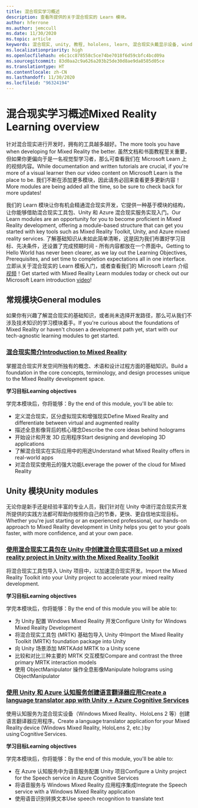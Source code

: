 ```yaml
---
title: 混合现实学习概述
description: 查看所提供的关于混合现实的 Learn 模块。
author: hferrone
ms.author: jemccull
ms.date: 11/30/2020
ms.topic: article
keywords: 混合现实, unity, 教程, hololens, learn, 混合现实头戴显示设备, windows 混合现实头戴显示设备, 虚拟现实头戴显示设备, 什么是虚拟现实, 什么是增强现实, MRTK, 混合现实工具包, 语言翻译, Azure, Azure 认知服务
ms.localizationpriority: high
ms.openlocfilehash: e6c1cc878558c5ce74be7018f6d59cbfc4bcd09a
ms.sourcegitcommit: 83d0aa2c9a626a203b25de30d8ae9da8585d05ce
ms.translationtype: HT
ms.contentlocale: zh-CN
ms.lasthandoff: 11/30/2020
ms.locfileid: "96324194"
---
```

# <a name="mixed-reality-learning-overview"></a><span data-ttu-id="d03a8-104">混合现实学习概述</span><span class="sxs-lookup"><span data-stu-id="d03a8-104">Mixed Reality Learning overview</span></span>

<span data-ttu-id="d03a8-105">针对混合现实进行开发时，拥有的工具越多越好。</span><span class="sxs-lookup"><span data-stu-id="d03a8-105">The more tools you have when developing for Mixed Reality the better.</span></span> <span data-ttu-id="d03a8-106">虽然文档和书面教程至关重要，但如果你更偏向于是一名视觉型学习者，那么可查看我们在 Microsoft Learn 上的视频内容。</span><span class="sxs-lookup"><span data-stu-id="d03a8-106">While documentation and written tutorials are crucial, if you're more of a visual learner then our video content on Microsoft Learn is the place to be.</span></span> <span data-ttu-id="d03a8-107">我们不断在添加更多模块，因此请务必回来查看更多更新内容！</span><span class="sxs-lookup"><span data-stu-id="d03a8-107">More modules are being added all the time, so be sure to check back for more updates!</span></span>

<span data-ttu-id="d03a8-108">我们的 Learn 模块让你有机会精通混合现实开发，它提供一种基于模块的结构，让你能够借助混合现实工具包、Unity 和 Azure 混合现实服务实现入门。</span><span class="sxs-lookup"><span data-stu-id="d03a8-108">Our Learn modules are an opportunity for you to become proficient in Mixed Reality development, offering a module-based structure that can get you started with key tools such as Mixed Reality Toolkit, Unity, and Azure mixed reality services.</span></span> <span data-ttu-id="d03a8-109">了解基础知识从未如此简单清晰，这是因为我们布置好学习目标、先决条件，还设置了完成预期时间 - 所有内容都放在一个界面中。</span><span class="sxs-lookup"><span data-stu-id="d03a8-109">Getting to Hello World has never been clearer, as we lay out the Learning Objectives, Prerequisites, and set time to completion expectations all in one interface.</span></span> <span data-ttu-id="d03a8-110">立即从关于混合现实的 Learn 模板入门，或者查看我们的 Microsoft Learn 介绍[视频](https://channel9.msdn.com/Blogs/One-Dev-Minute/What-is-Microsoft-Learn)！</span><span class="sxs-lookup"><span data-stu-id="d03a8-110">Get started with Mixed Reality Learn modules today or check out our Microsoft Learn introduction [video](https://channel9.msdn.com/Blogs/One-Dev-Minute/What-is-Microsoft-Learn)!</span></span>

## <a name="general-modules"></a><span data-ttu-id="d03a8-111">常规模块</span><span class="sxs-lookup"><span data-stu-id="d03a8-111">General modules</span></span>

<span data-ttu-id="d03a8-112">如果你有兴趣了解混合现实的基础知识，或者尚未选择开发路径，那么可从我们不涉及技术知识的学习模块着手。</span><span class="sxs-lookup"><span data-stu-id="d03a8-112">If you're curious about the foundations of Mixed Reality or haven't chosen a development path yet, start with our tech-agnostic learning modules to get started.</span></span>

### <a name="introduction-to-mixed-reality"></a>[<span data-ttu-id="d03a8-113">混合现实简介</span><span class="sxs-lookup"><span data-stu-id="d03a8-113">Introduction to Mixed Reality</span></span>](https://docs.microsoft.com/learn/modules/intro-to-mixed-reality/)

<span data-ttu-id="d03a8-114">掌握混合现实开发空间所独有的概念、术语和设计过程方面的基础知识。</span><span class="sxs-lookup"><span data-stu-id="d03a8-114">Build a foundation in the core concepts, terminology, and design processes unique to the Mixed Reality development space.</span></span>

<span data-ttu-id="d03a8-115">**学习目标**</span><span class="sxs-lookup"><span data-stu-id="d03a8-115">**Learning objectives**</span></span>

<span data-ttu-id="d03a8-116">学完本模块后，你将能够：</span><span class="sxs-lookup"><span data-stu-id="d03a8-116">By the end of this module, you'll be able to:</span></span>

* <span data-ttu-id="d03a8-117">定义混合现实，区分虚拟现实和增强现实</span><span class="sxs-lookup"><span data-stu-id="d03a8-117">Define Mixed Reality and differentiate between virtual and augmented reality</span></span>
* <span data-ttu-id="d03a8-118">描述全息影像背后的核心理念</span><span class="sxs-lookup"><span data-stu-id="d03a8-118">Describe the core ideas behind holograms</span></span>
* <span data-ttu-id="d03a8-119">开始设计和开发 3D 应用程序</span><span class="sxs-lookup"><span data-stu-id="d03a8-119">Start designing and developing 3D applications</span></span>
* <span data-ttu-id="d03a8-120">了解混合现实在实际应用中的用途</span><span class="sxs-lookup"><span data-stu-id="d03a8-120">Understand what Mixed Reality offers in real-world apps</span></span>
* <span data-ttu-id="d03a8-121">对混合现实使用云的强大功能</span><span class="sxs-lookup"><span data-stu-id="d03a8-121">Leverage the power of the cloud for Mixed Reality</span></span>

## <a name="unity-modules"></a><span data-ttu-id="d03a8-122">Unity 模块</span><span class="sxs-lookup"><span data-stu-id="d03a8-122">Unity modules</span></span>

<span data-ttu-id="d03a8-123">无论你是新手还是经验丰富的专业人员，我们针对在 Unity 中进行混合现实开发所提供的实践方法都可帮助你按照你自己的节奏，更快、更自信地实现目标。</span><span class="sxs-lookup"><span data-stu-id="d03a8-123">Whether you're just starting or an experienced professional, our hands-on approach to Mixed Reality development in Unity helps you get to your goals faster, with more confidence, and at your own pace.</span></span>

### <a name="set-up-a-mixed-reality-project-in-unity-with-the-mixed-reality-toolkit"></a>[<span data-ttu-id="d03a8-124">使用混合现实工具包在 Unity 中创建混合现实项目</span><span class="sxs-lookup"><span data-stu-id="d03a8-124">Set up a mixed reality project in Unity with the Mixed Reality Toolkit</span></span>](https://docs.microsoft.com/learn/modules/mixed-reality-toolkit-project-unity/)

<span data-ttu-id="d03a8-125">将混合现实工具包导入 Unity 项目中，以加速混合现实开发。</span><span class="sxs-lookup"><span data-stu-id="d03a8-125">Import the Mixed Reality Toolkit into your Unity project to accelerate your mixed reality development.</span></span>

<span data-ttu-id="d03a8-126">**学习目标**</span><span class="sxs-lookup"><span data-stu-id="d03a8-126">**Learning objectives**</span></span>

<span data-ttu-id="d03a8-127">学完本模块后，你将能够：</span><span class="sxs-lookup"><span data-stu-id="d03a8-127">By the end of this module you will be able to:</span></span>

* <span data-ttu-id="d03a8-128">为 Unity 配置 Windows Mixed Reality 开发</span><span class="sxs-lookup"><span data-stu-id="d03a8-128">Configure Unity for Windows Mixed Reality Development</span></span>
* <span data-ttu-id="d03a8-129">将混合现实工具包 (MRTK) 基础包导入 Unity 中</span><span class="sxs-lookup"><span data-stu-id="d03a8-129">Import the Mixed Reality Toolkit (MRTK) foundation package into Unity</span></span>
* <span data-ttu-id="d03a8-130">向 Unity 场景添加 MRTK</span><span class="sxs-lookup"><span data-stu-id="d03a8-130">Add MRTK to a Unity scene</span></span>
* <span data-ttu-id="d03a8-131">比较和对比三种主要的 MRTK 交互模型</span><span class="sxs-lookup"><span data-stu-id="d03a8-131">Compare and contrast the three primary MRTK interaction models</span></span>
* <span data-ttu-id="d03a8-132">使用 ObjectManipulator 操作全息影像</span><span class="sxs-lookup"><span data-stu-id="d03a8-132">Manipulate holograms using ObjectManipulator</span></span>

### <a name="create-a-language-translator-app-with-unity--azure-cognitive-services"></a>[<span data-ttu-id="d03a8-133">使用 Unity 和 Azure 认知服务创建语言翻译器应用</span><span class="sxs-lookup"><span data-stu-id="d03a8-133">Create a language translator app with Unity + Azure Cognitive Services</span></span>](https://docs.microsoft.com/learn/modules/create-language-translator-mixed-reality-application-unity-azure-cognitive-services/)

<span data-ttu-id="d03a8-134">使用认知服务为混合现实设备（Windows Mixed Reality、HoloLens 2 等）创建语言翻译器应用程序。</span><span class="sxs-lookup"><span data-stu-id="d03a8-134">Create a language translator application for your Mixed Reality device (Windows Mixed Reality, HoloLens 2, etc.) by using Cognitive Services.</span></span>

<span data-ttu-id="d03a8-135">**学习目标**</span><span class="sxs-lookup"><span data-stu-id="d03a8-135">**Learning objectives**</span></span>

<span data-ttu-id="d03a8-136">学完本模块后，你将能够：</span><span class="sxs-lookup"><span data-stu-id="d03a8-136">By the end of this module, you'll be able to:</span></span>

* <span data-ttu-id="d03a8-137">在 Azure 认知服务中为语音服务配置 Unity 项目</span><span class="sxs-lookup"><span data-stu-id="d03a8-137">Configure a Unity project for the Speech service in Azure Cognitive Services</span></span>
* <span data-ttu-id="d03a8-138">将语音服务与 Windows Mixed Reality 应用程序集成</span><span class="sxs-lookup"><span data-stu-id="d03a8-138">Integrate the Speech service with a Windows Mixed Reality application</span></span>
* <span data-ttu-id="d03a8-139">使用语音识别转换文本</span><span class="sxs-lookup"><span data-stu-id="d03a8-139">Use speech recognition to translate text</span></span>